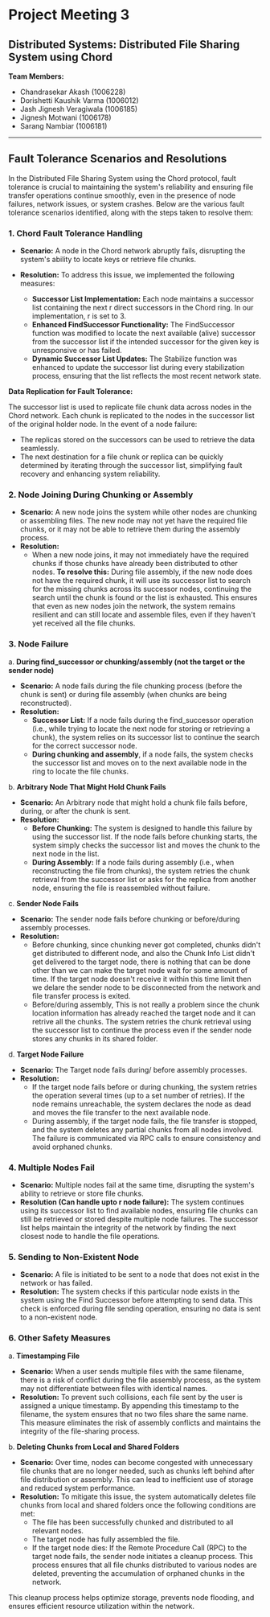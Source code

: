 # Project Meeting 3

## Distributed Systems: Distributed File Sharing System using Chord

**Team Members:**

- Chandrasekar Akash (1006228)
- Dorishetti Kaushik Varma (1006012)
- Jash Jignesh Veragiwala (1006185)
- Jignesh Motwani (1006178)
- Sarang Nambiar (1006181)

---

## Fault Tolerance Scenarios and Resolutions

In the Distributed File Sharing System using the Chord protocol, fault tolerance is crucial to maintaining the system's reliability and ensuring file transfer operations continue smoothly, even in the presence of node failures, network issues, or system crashes. Below are the various fault tolerance scenarios identified, along with the steps taken to resolve them:

### 1. Chord Fault Tolerance Handling

- **Scenario:** A node in the Chord network abruptly fails, disrupting the system's ability to locate keys or retrieve file chunks.
- **Resolution:**
  To address this issue, we implemented the following measures:

  - **Successor List Implementation:** Each node maintains a successor list containing the next r direct successors in the Chord ring. In our implementation, r is set to 3.
  - **Enhanced FindSuccessor Functionality:** The FindSuccessor function was modified to locate the next available (alive) successor from the successor list if the intended successor for the given key is unresponsive or has failed.
  - **Dynamic Successor List Updates:** The Stabilize function was enhanced to update the successor list during every stabilization process, ensuring that the list reflects the most recent network state.

**Data Replication for Fault Tolerance:**

The successor list is used to replicate file chunk data across nodes in the Chord network. Each chunk is replicated to the nodes in the successor list of the original holder node. In the event of a node failure:

- The replicas stored on the successors can be used to retrieve the data seamlessly.
- The next destination for a file chunk or replica can be quickly determined by iterating through the successor list, simplifying fault recovery and enhancing system reliability.

### 2. Node Joining During Chunking or Assembly

- **Scenario:** A new node joins the system while other nodes are chunking or assembling files. The new node may not yet have the required file chunks, or it may not be able to retrieve them during the assembly process.
- **Resolution:**
  - When a new node joins, it may not immediately have the required chunks if those chunks have already been distributed to other nodes. **To resolve this:** During file assembly, if the new node does not have the required chunk, it will use its successor list to search for the missing chunks across its successor nodes, continuing the search until the chunk is found or the list is exhausted. This ensures that even as new nodes join the network, the system remains resilient and can still locate and assemble files, even if they haven't yet received all the file chunks.

### 3. Node Failure

a. **During find_successor or chunking/assembly (not the target or the sender node)**

- **Scenario:** A node fails during the file chunking process (before the chunk is sent) or during file assembly (when chunks are being reconstructed).
- **Resolution:**
  - **Successor List:** If a node fails during the find_successor operation (i.e., while trying to locate the next node for storing or retrieving a chunk), the system relies on its successor list to continue the search for the correct successor node.
  - **During chunking and assembly**, if a node fails, the system checks the successor list and moves on to the next available node in the ring to locate the file chunks.

b. **Arbitrary Node That Might Hold Chunk Fails**

- **Scenario:** An Arbitrary node that might hold a chunk file fails before, during, or after the chunk is sent.
- **Resolution:**
  - **Before Chunking:** The system is designed to handle this failure by using the successor list. If the node fails before chunking starts, the system simply checks the successor list and moves the chunk to the next node in the list.
  - **During Assembly:** If a node fails during assembly (i.e., when reconstructing the file from chunks), the system retries the chunk retrieval from the successor list or asks for the replica from another node, ensuring the file is reassembled without failure.

c. **Sender Node Fails**

- **Scenario:** The sender node fails before chunking or before/during assembly processes.
- **Resolution:**
  - Before chunking, since chunking never got completed, chunks didn't get distributed to different node, and also the Chunk Info List didn't get delivered to the target node, there is nothing that can be done other than we can make the target node wait for some amount of time. If the target node doesn't receive it within this time limit then we delare the sender node to be disconnected from the network and file transfer process is exited.
  - Before/during assembly, This is not really a problem since the chunk location information has already reached the target node and it can retrive all the chunks. The system retries the chunk retrieval using the successor list to continue the process even if the sender node stores any chunks in its shared folder.

d. **Target Node Failure**

- **Scenario:** The Target node fails during/ before assembly processes.
- **Resolution:**
  - If the target node fails before or during chunking, the system retries the operation several times (up to a set number of retries). If the node remains unreachable, the system declares the node as dead and moves the file transfer to the next available node.
  - During assembly, if the target node fails, the file transfer is stopped, and the system deletes any partial chunks from all nodes involved. The failure is communicated via RPC calls to ensure consistency and avoid orphaned chunks.

### 4. Multiple Nodes Fail

- **Scenario:** Multiple nodes fail at the same time, disrupting the system's ability to retrieve or store file chunks.
- **Resolution (Can handle upto r node failure):**
  The system continues using its successor list to find available nodes, ensuring file chunks can still be retrieved or stored despite multiple node failures. The successor list helps maintain the integrity of the network by finding the next closest node to handle the file operations.

### 5. Sending to Non-Existent Node

- **Scenario:** A file is initiated to be sent to a node that does not exist in the network or has failed.
- **Resolution:** The system checks if this particular node exists in the system using the Find Successor before attempting to send data. This check is enforced during file sending operation, ensuring no data is sent to a non-existent node.

### 6. Other Safety Measures

a. **Timestamping File**

- **Scenario:** When a user sends multiple files with the same filename, there is a risk of conflict during the file assembly process, as the system may not differentiate between files with identical names.
- **Resolution:** To prevent such collisions, each file sent by the user is assigned a unique timestamp. By appending this timestamp to the filename, the system ensures that no two files share the same name. This measure eliminates the risk of assembly conflicts and maintains the integrity of the file-sharing process.

b. **Deleting Chunks from Local and Shared Folders**

- **Scenario:** Over time, nodes can become congested with unnecessary file chunks that are no longer needed, such as chunks left behind after file distribution or assembly. This can lead to inefficient use of storage and reduced system performance.
- **Resolution:** To mitigate this issue, the system automatically deletes file chunks from local and shared folders once the following conditions are met:
  - The file has been successfully chunked and distributed to all relevant nodes.
  - The target node has fully assembled the file.
  - If the target node dies: If the Remote Procedure Call (RPC) to the target node fails, the sender node initiates a cleanup process. This process ensures that all file chunks distributed to various nodes are deleted, preventing the accumulation of orphaned chunks in the network.

This cleanup process helps optimize storage, prevents node flooding, and ensures efficient resource utilization within the network.
